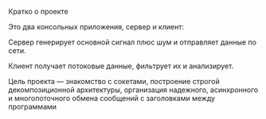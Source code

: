 Кратко о проекте

Это два консольных приложения, сервер и клиент:

Сервер генерирует основной сигнал плюс шум и отправляет данные по сети.

Клиент получает потоковые данные, фильтрует их и анализирует.

Цель проекта — знакомство с сокетами, построение строгой декомпозиционной архитектуры, организация надежного, асинхронного и многопоточного обмена сообщений с заголовками между программами
